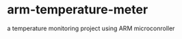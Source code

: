 arm-temperature-meter
=====================

a temperature monitoring project using ARM microconroller
